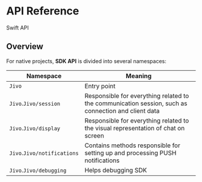 # API Reference

Swift API

## Overview

For native projects, **SDK API** is divided into several namespaces:

| Namespace                       | Meaning
| ---                             | ---
| ``Jivo``                        | Entry point
| ``Jivo``.``Jivo/session``       | Responsible for everything related to the communication session, such as connection and client data
| ``Jivo``.``Jivo/display``       | Responsible for everything related to the visual representation of chat on screen
| ``Jivo``.``Jivo/notifications`` | Contains methods responsible for setting up and processing PUSH notifications
| ``Jivo``.``Jivo/debugging``     | Helps debugging SDK
